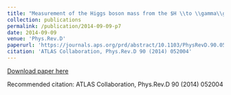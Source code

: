 ```yaml
---
title: "Measurement of the Higgs boson mass from the $H \\to \\gamma\\gamma$ and $H \\to  ZZ^{*} \\to 4\\ell$ channels with the ATLAS detector using 25 fb$^{-1}$ of pp collision data"
collection: publications
permalink: /publication/2014-09-09-p7
date: 2014-09-09
venue: 'Phys.Rev.D'
paperurl: 'https://journals.aps.org/prd/abstract/10.1103/PhysRevD.90.052004'
citation: 'ATLAS Collaboration, Phys.Rev.D 90 (2014) 052004'
---
```

[Download paper here](https://journals.aps.org/prd/abstract/10.1103/PhysRevD.90.052004)

Recommended citation: ATLAS Collaboration, Phys.Rev.D 90 (2014) 052004